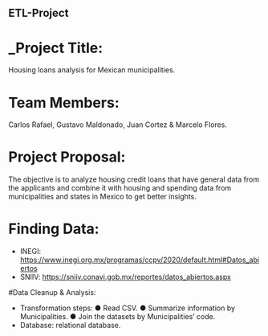 ## ETL-Project

# _Project Title: 

Housing loans analysis for Mexican municipalities.

# Team Members: 

Carlos Rafael, Gustavo Maldonado, Juan Cortez & Marcelo Flores.

# Project Proposal: 

The objective is to analyze housing credit loans that have general data from the applicants and combine it with housing and spending data from municipalities and states in Mexico to get better insights. 

# Finding Data:
-	INEGI: https://www.inegi.org.mx/programas/ccpv/2020/default.html#Datos_abiertos 
-	SNIIV: https://sniiv.conavi.gob.mx/reportes/datos_abiertos.aspx 

#Data Cleanup & Analysis:
  -	Transformation steps: 
    ●	Read CSV.
    ●	Summarize information by Municipalities.
    ●	Join the datasets by Municipalities’ code.
  -	Database: relational database.
